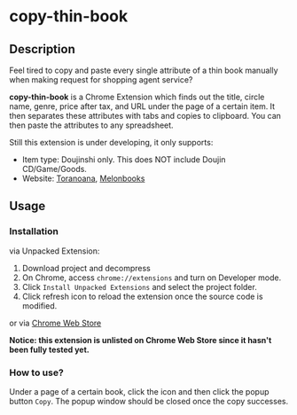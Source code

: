 # copy-thin-book

## Description
Feel tired to copy and paste every single attribute of a thin book manually 
when making request for shopping agent service?

**copy-thin-book** is a Chrome Extension which finds out the title, circle name, genre, 
price after tax, and URL under the page of a certain item. 
It then separates these attributes with tabs and copies to clipboard. 
You can then paste the attributes to any spreadsheet.

Still this extension is under developing, it only supports:
* Item type: Doujinshi only. This does NOT include Doujin CD/Game/Goods.
* Website:
 [Toranoana](https://www.toranoana.jp/),
 [Melonbooks](https://www.melonbooks.co.jp/)

## Usage

### Installation
via Unpacked Extension:

1. Download project and decompress
2. On Chrome, access `chrome://extensions` and turn on Developer mode.
3. Click `Install Unpacked Extensions` and select the project folder.
4. Click refresh icon to reload the extension once the source code is modified.

or via [Chrome Web Store](https://chrome.google.com/webstore/detail/copy-thin-book/lpioakbgahcliooefppgddhbdgiapcak)

**Notice: this extension is unlisted on Chrome Web Store since it hasn't been fully tested yet.**

### How to use?
Under a page of a certain book, click the icon and then click the popup button `Copy`. 
The popup window should be closed once the copy successes.